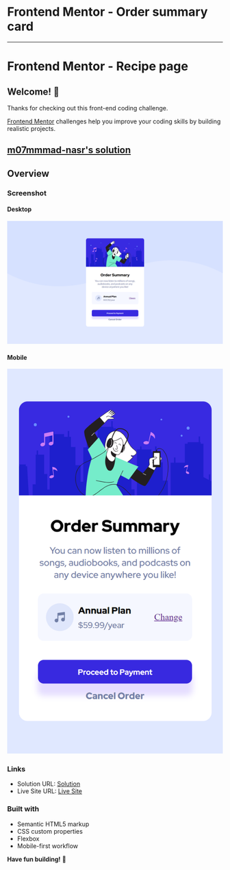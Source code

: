 # Frontend Mentor - Order summary card

---

# Frontend Mentor - Recipe page

## Welcome! 👋

Thanks for checking out this front-end coding challenge.

[Frontend Mentor](https://www.frontendmentor.io) challenges help you improve your coding skills by building realistic projects.

## [m07mmmad-nasr's solution](https://github.com/m07mmad-nasr/Order-Summary-Card-Challenge-07)

## Overview

### Screenshot

#### Desktop

![Desktop](<./127.0.0.1_5500_index.html (1).png>)

#### Mobile

![Mobile](<./127.0.0.1_5500_index.html(iPhone SE).png>)

### Links

- Solution URL: [Solution](https://github.com/m07mmad-nasr/Order-Summary-Card-Challenge-07)
- Live Site URL: [Live Site](https://order-summary-card-challenge-07-bxoo.vercel.app/)

### Built with

- Semantic HTML5 markup
- CSS custom properties
- Flexbox
- Mobile-first workflow

**Have fun building!** 🚀
